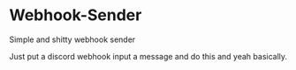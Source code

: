 # Webhook-Sender
Simple and shitty webhook sender 

Just put a discord webhook input a message and do this and yeah basically.
